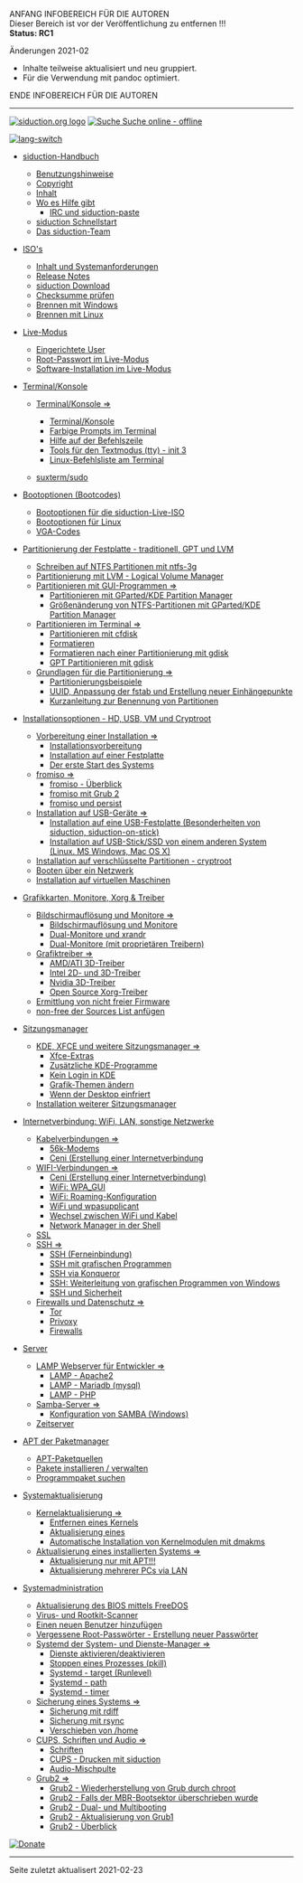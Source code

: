 
ANFANG   INFOBEREICH FÜR DIE AUTOREN  
Dieser Bereich ist vor der Veröffentlichung zu entfernen !!!  
**Status: RC1**

Änderungen 2021-02

+ Inhalte teilweise aktualisiert und neu gruppiert.
+ Für die Verwendung mit pandoc optimiert.

ENDE   INFOBEREICH FÜR DIE AUTOREN

---

  <!--siduction Operating System Manual menu-version-02.13.2011.09.09 -->
  <!-- menu last updated by 13/01/2011 1300 UTC-->

 [![siduction.org logo](../logos/manual-siduction-logo.png "Zu manual.siduction.org (Online Manual)")](http://manual.siduction.org/) 
 [![Suche](../logos/manual-search-22x22.png "Handbuch Suche") Suche online - offline](manual-search_de.htm#search-on)

 [![lang-switch](../logos/siduction-lang-100x64.png "Wähle eine andere Sprache - Choose another language DE, EN")](../flag-index.html) 
 
+ [siduction-Handbuch](./welcome_de.htm)
   + [Benutzungshinweise](./welcome_de.htm#benutzungshinweise)
   + [Copyright](./welcome_de.htm#copyright-rechts--und-lizenzhinweise)
   + [Inhalt](./menu_de.htm)
   + [Wo es Hilfe gibt](./help_de.htm)
      +  [IRC und siduction-paste](./help_de.htm#irc---interaktiver-livesupport)
   + [siduction Schnellstart](./wel-quickstart_de.htm#welcome-quick)
   + [Das siduction-Team](./credit_de.htm)

+ [ISO's](./cd-dl-burning_de.htm)
   + [Inhalt und Systemanforderungen](./cd-content_de.htm)
   + [Release Notes](./sys-admin-release_de.htm#rolling)
   + [siduction Download](./cd-dl-burning_de.htm#die-siduction-iso-herunterladen)
   + [Checksumme prüfen](./cd-dl-burning_de.htm#md5sum-und-integrit%C3%A4tspr%C3%BCfung-von-heruntergeladenen-dateien)
   + [Brennen mit Windows](./cd-dl-burning_de.htm#eine-live-dvd-mit-windows-brennen)
   + [Brennen mit Linux](./cd-dl-burning_de.htm#die-dvd-mit-linux-brennen)

+ [Live-Modus](live-mode_de.htm)
   + [Eingerichtete User](./live-mode_de.htm#eingerichtete-user-der-live-dvd)
   + [Root-Passwort im Live-Modus](./live-mode_de.htm#mit-root-rechten-auf-der-live-dvd-arbeiten)
   + [Software-Installation im Live-Modus](./live-mode_de.htm#die-installation-von-software-w%C3%A4hrend-einer-live-dvd-sitzung)

+ [Terminal/Konsole](term-konsole_de.htm)
   + [Terminal/Konsole &#8658;](term-konsole_de.htm#term-kon)
      + [Terminal/Konsole](term-konsole_de.htm#term-kon)
      + [Farbige Prompts im Terminal](term-konsole_de.htm#colours)
      + [Hilfe auf der Befehlszeile](term-konsole_de.htm#cli-help)
      + [Tools für den Textmodus (tty) - init 3](help_de.htm#init3-tools)
      + [Linux-Befehlsliste am Terminal](term-konsole_de.htm#term-cmds)

   + [suxterm/sudo](term-konsole_de.htm#suxterm)

+ [Bootoptionen (Bootcodes)](cheatcodes_de.htm)
   + [Bootoptionen für die siduction-Live-ISO](cheatcodes_de.htm#cheatcodes)
   + [Bootoptionen für Linux](cheatcodes_de.htm#cheatcodes-linux)
   + [VGA-Codes](cheatcodes-vga_de.htm#vga)

+ [Partitionierung der Festplatte - traditionell, GPT und LVM](part-gparted_de.htm)
   + [Schreiben auf NTFS Partitionen mit ntfs-3g](part-gparted_de.htm#hd-ntfs3g)
   + [Partitionierung mit LVM - Logical Volume Manager](part-lvm_de.htm#part-lvm)
   + [Partitionieren mit GUI-Programmen &#8658;](part-gparted_de.htm#partition)
      + [Partitionieren mit GParted/KDE Partition Manager](part-gparted_de.htm#partition)
      + [Größenänderung von NTFS-Partitionen mit GParted/KDE Partition Manager](part-gparted_de.htm#ntfs)
   + [Partitionieren im Terminal &#8658;](part-cfdisk_de.htm#partition)
      + [Partitionieren mit cfdisk](part-cfdisk_de.htm#partition)
      + [Formatieren](part-cfdisk_de.htm#formating)
      + [Formatieren nach einer Partitionierung mit gdisk](part-gdisk_de.htm#gdisk-6)
      + [GPT Partitionieren mit gdisk](part-gdisk_de.htm#gdisk-1)
   + [Grundlagen für die Partitionierung &#8658;](part-size-examp_de.htm#part-example)
      + [Partitionierungsbeispiele](part-size-examp_de.htm#part-example)
      + [UUID, Anpassung der fstab und Erstellung neuer Einhängepunkte](part-uuid_de.htm#uuid)
      + [Kurzanleitung zur Benennung von Partitionen](part-cfdisk_de.htm#disknames)

+ [Installationsoptionen - HD, USB, VM und Cryptroot](hd-install_de.htm)
   + [Vorbereitung einer Installation &#8658;](hd-install_de.htm#Inst-prep)
      + [Installationsvorbereitung](hd-install_de.htm#Inst-prep)
      + [Installation auf einer Festplatte](hd-install_de.htm#Installation)
      + [Der erste Start des Systems](hd-install_de.htm#first-hd-boot)
   + [fromiso &#8658;](hd-install-opts_de.htm#fromiso)
      + [fromiso - Überblick](hd-install-opts_de.htm#fromiso)
      + [fromiso mit Grub 2](hd-install-opts_de.htm#grub2-fromiso)
      + [fromiso und persist](hd-install-opts_de.htm#fromiso-persist)
   + [Installation auf USB-Geräte &#8658;](hd-install-opts_de.htm#usb-hd)
      + [Installation auf eine USB-Festplatte (Besonderheiten von siduction, siduction-on-stick)](hd-install-opts_de.htm#usb-hd)
      + [Installation auf USB-Stick/SSD von einem anderen System (Linux. MS Windows, Mac OS X)](hd-ins-opts-oos_de.htm#raw-usb)
   + [Installation auf verschlüsselte Partitionen - cryptroot](hd-install-crypt_de.htm#install-crypt)
   + [Booten über ein Netzwerk](nbdboot_de.htm#nbd1)
   + [Installation auf virtuellen Maschinen](hd-install-vmopts_de.htm#vmopts)

+ [Grafikkarten, Monitore, Xorg &amp; Treiber](gpu_de.htm)
   + [Bildschirmauflösung und Monitore &#8658;](hw-dev-mon_de.htm#mon-res)
      + [Bildschirmauflösung und Monitore](hw-dev-mon_de.htm#mon-res)
      + [Dual-Monitore und xrandr](hw-dev-mon_de.htm#xrandr)
      + [Dual-Monitore (mit proprietären Treibern)](hw-dev-mon_de.htm#mon-binary)
   + [Grafiktreiber &#8658;](gpu_de.htm#foss-xorg)
      + [AMD/ATI 3D-Treiber](gpu_de.htm#ati-3d)
      + [Intel 2D- und 3D-Treiber](gpu_de.htm#intel)
      + [Nvidia 3D-Treiber](gpu_de.htm#nvidia)
      + [Open Source Xorg-Treiber](gpu_de.htm#foss-xorg)
   + [Ermittlung von nicht freier Firmware](nf-firm_de.htm#fw-detect)
   + [non-free der Sources List anfügen](nf-firm_de.htm#non-free-firmware)

+ [Sitzungsmanager](wm-dm_de.htm)
   + [KDE, XFCE und weitere Sitzungsmanager &#8658;](wm-dm_de.htm)
      + [Xfce-Extras](wm-dm_de.htm#xfce-notes)
      + [Zusätzliche KDE-Programme](wm-dm_de.htm#install-add)
      + [Kein Login in KDE](wm-dm_de.htm#kde-login)
      + [Grafik-Themen ändern](wm-dm_de.htm#ch-th)
      + [Wenn der Desktop einfriert](wm-dm_de.htm#desk-freeze)
   + [Installation weiterer Sitzungsmanager](wm-dm_de.htm#dm)

+ [Internetverbindung: WiFi, LAN, sonstige Netzwerke](inet-ceni_de.htm)
   + [Kabelverbindungen &#8658;](inet-ceni_de.htm#netcardconfig)
      + [56k-Modems](inet-ceni_de.htm#dial-mod)
      + [Ceni (Erstellung einer Internetverbindung](inet-ceni_de.htm#netcardconfig)
   + [WIFI-Verbindungen &#8658;](inet-ceni_de.htm#netcardconfig)
      + [Ceni (Erstellung einer Internetverbindung)](inet-ceni_de.htm#netcardconfig)
      + [WiFi: WPA_GUI](inet-wpagui_de.htm#wpa-roaming-gui)
      + [WiFi: Roaming-Konfiguration](inet-setup_de.htm#net-set1)
      + [WiFi und wpasupplicant](inet-wpa_de.htm#wpa)
      + [Wechsel zwischen WiFi und Kabel](inet-ifplug_de.htm#hotswitch)
      + [Network Manager in der Shell](inet-nm-cli_de.htm)
   + [SSL](lamp-apache_de.htm#serv-ssl)
   + [SSH &#8658;](ssh_de.htm#ssh-x)
      + [SSH (Ferneinbindung)](ssh_de.htm#ssh-fs)
      + [SSH mit grafischen Programmen](ssh_de.htm#ssh-x)
      + [SSH via Konqueror](ssh_de.htm#ssh-f)
      + [SSH: Weiterleitung von grafischen Programmen von Windows](ssh_de.htm#ssh-w)
      + [SSH und Sicherheit](ssh_de.htm#ssh)
   + [Firewalls und Datenschutz &#8658;](tor-privoxy_de.htm#tor)
      + [Tor](tor-privoxy_de.htm#tor)
      + [Privoxy](tor-privoxy_de.htm#privoxy)
      + [Firewalls](inet-ceni_de.htm#firewalls)

+ [Server]()
   + [LAMP Webserver für Entwickler &#8658;](lamp-start_de.htm)
      + [LAMP - Apache2](lamp-apache_de.htm)
      + [LAMP - Mariadb (mysql)](lamp-sql_de.htm)
      + [LAMP - PHP](lamp-php_de.htm)
   + [Samba-Server &#8658;](samba_de.htm#setup)
      + [Konfiguration von SAMBA (Windows)](samba_de.htm#configure)
   + [Zeitserver](ntp-server_de.htm#ntp-server)

+ [APT der Paketmanager](sys-admin-apt_de.htm)
   + [APT-Paketquellen](sys-admin-apt_de.htm#liste-der-quellen-sources.list)
   + [Pakete installieren / verwalten](sys-admin-apt_de.htm#pakete-verwalten)
   + [Programmpaket suchen](sys-admin-apt_de.htm#programmpakete-suchen)

+ [Systemaktualisierung]()
   + [Kernelaktualisierung &#8658;](sys-admin-kern-upg_de.htm)
      + [Entfernen eines Kernels](sys-admin-kern-upg_de.htm#kern-remove)
      + [Aktualisierung eines](sys-admin-kern-upg_de.htm#kern-upgrade)
      + [Automatische Installation von Kernelmodulen mit dmakms](sys-admin-kern-upg_de.htm#dmakms)
   + [Aktualisierung eines installierten Systems &#8658;](sys-admin-apt_de.htm#aktualisierung-des-systems)
      + [Aktualisierung nur mit APT!!!](sys-admin-apt_de.htm#gründe-warum-man-nur-apt-für-eine-systemaktualisierung-verwenden-soll)
      + [Aktualisierung mehrerer PCs via LAN](sys-admin-apt-locarmirr_de.htm)

+ [Systemadministration](sys-admin-gen_de.htm)
   + [Aktualisierung des BIOS mittels FreeDOS](bios-freedos_de.htm#bois-prep)
   + [Virus- und Rootkit-Scanner](vir-rkits_de.htm#virus-rkits)
   + [Einen neuen Benutzer hinzufügen](hd-install_de.htm#benutzer-hinzufügen)
   + [Vergessene Root-Passwörter - Erstellung neuer Passwörter](sys-admin-gen_de.htm#passwortverwaltung)
   + [Systemd der System- und Dienste-Manager &#8658;](systemd-start_de.htm)
      + [Dienste aktivieren/deaktivieren](systemd-start_de.htm#handhabung-von-diensten-mittels-systemd)
      + [Stoppen eines Prozesses (pkill)](sys-admin-gen_de.htm#beenden-eines-prozesses)
      + [Systemd - target (Runlevel)](systemd-target_de.htm)
      + [Systemd - path](systemd-path_de.htm)
      + [Systemd - timer](systemd-timer_de.htm)
   + [Sicherung eines Systems &#8658;](sys-admin-rsync_de.htm#rsync)
      + [Sicherung mit rdiff](sys-admin-rdiff_de.htm#rdiff)
      + [Sicherung mit rsync](sys-admin-rsync_de.htm#rsync)
      + [Verschieben von /home](home-move_de.htm)
   + [CUPS, Schriften und Audio &#8658;](sys-admin-gen_de.htm#fonts)
      + [Schriften](sys-admin-gen_de.htm#schriften-in-siduction)
      + [CUPS - Drucken mit siduction](sys-admin-gen_de.htm#cups---das-drucksystem)
      + [Audio-Mischpulte](sys-admin-gen_de.htm#sound-in-siduction)
   + [Grub2 &#8658;](sys-admin-grub2_de.htm#grub2)
      + [Grub2 - Wiederherstellung von Grub durch chroot](sys-admin-grub2_de.htm#chroot)
      + [Grub2 - Falls der MBR-Bootsektor überschrieben wurde](sys-admin-grub2_de.htm#mbr-over-grub2)
      + [Grub2 - Dual- und Multibooting](sys-admin-grub2_de.htm#multi-os)
      + [Grub2 - Aktualisierung von Grub1](sys-admin-grub2_de.htm#grub1-grub2)
      + [Grub2 - Überblick](sys-admin-grub2_de.htm#grub2)

[![Donate](../logos/siduction_donate_75.png "Donate")](http://siduction.org/index.php?module=Content&amp;func=view&amp;pid=3) 

---

<div id="rev">Seite zuletzt aktualisert 2021-02-23</div>
 
